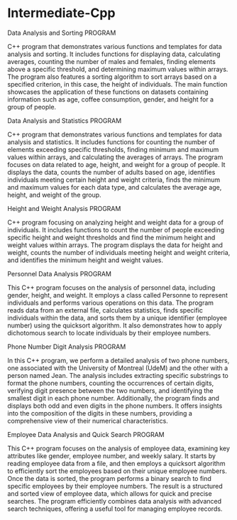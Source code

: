 # Intermediate-Cpp

Data Analysis and Sorting PROGRAM

C++ program that demonstrates various functions and templates for data analysis and sorting. It includes functions for displaying data, calculating averages, counting the number of males and females, finding elements above a specific threshold, and determining maximum values within arrays. The program also features a sorting algorithm to sort arrays based on a specified criterion, in this case, the height of individuals. The main function showcases the application of these functions on datasets containing information such as age, coffee consumption, gender, and height for a group of people.


Data Analysis and Statistics PROGRAM

C++ program that demonstrates various functions and templates for data analysis and statistics. It includes functions for counting the number of elements exceeding specific thresholds, finding minimum and maximum values within arrays, and calculating the averages of arrays. The program focuses on data related to age, height, and weight for a group of people. It displays the data, counts the number of adults based on age, identifies individuals meeting certain height and weight criteria, finds the minimum and maximum values for each data type, and calculates the average age, height, and weight of the group.


Height and Weight Analysis PROGRAM

C++ program focusing on analyzing height and weight data for a group of individuals. It includes functions to count the number of people exceeding specific height and weight thresholds and find the minimum height and weight values within arrays. The program displays the data for height and weight, counts the number of individuals meeting height and weight criteria, and identifies the minimum height and weight values.


Personnel Data Analysis PROGRAM

This C++ program focuses on the analysis of personnel data, including gender, height, and weight. It employs a class called Personne to represent individuals and performs various operations on this data. The program reads data from an external file, calculates statistics, finds specific individuals within the data, and sorts them by a unique identifier (employee number) using the quicksort algorithm. It also demonstrates how to apply dichotomous search to locate individuals by their employee numbers.


Phone Number Digit Analysis PROGRAM

In this C++ program, we perform a detailed analysis of two phone numbers, one associated with the University of Montreal (UdeM) and the other with a person named Jean. The analysis includes extracting specific substrings to format the phone numbers, counting the occurrences of certain digits, verifying digit presence between the two numbers, and identifying the smallest digit in each phone number. Additionally, the program finds and displays both odd and even digits in the phone numbers. It offers insights into the composition of the digits in these numbers, providing a comprehensive view of their numerical characteristics.


Employee Data Analysis and Quick Search PROGRAM

This C++ program focuses on the analysis of employee data, examining key attributes like gender, employee number, and weekly salary. It starts by reading employee data from a file, and then employs a quicksort algorithm to efficiently sort the employees based on their unique employee numbers. Once the data is sorted, the program performs a binary search to find specific employees by their employee numbers. The result is a structured and sorted view of employee data, which allows for quick and precise searches. The program efficiently combines data analysis with advanced search techniques, offering a useful tool for managing employee records.

